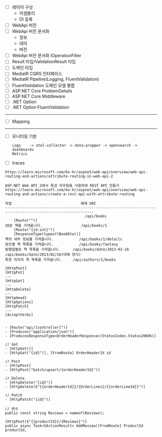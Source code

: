 - [ ] 레이어 구성
  - 어셈블리
  - DI 등록
- [ ] WebApi 버전
- [ ] WebApi 버전 문서화
  - 정보
  - 테마
  - 버전
- [ ] WebApi 버전 문서화 IOperationFilter
- [ ] Result 타입/ValidationResult 타입
- [ ] 도메인 타입
- [ ] MediatR CQRS 인터페이스
- [ ] MediatR Pipeline(Logging, FluentValidation)
- [ ] FluentValidation 도메인 모델 통합
- [ ] ASP.NET Core ProblemDetails
- [ ] ASP.NET Core Middleware
- [ ] .NET Option
- [ ] .NET Option FluentValidation
---
- [ ] Mapping
---
- [ ] 모니터링 기본
  ```
  Logs    -> otel-collector -> data-propper -> opensearch -> dashboards
  Metrics
  ```
- [ ] traces

```
https://learn.microsoft.com/ko-kr/aspnet/web-api/overview/web-api-routing-and-actions/attribute-routing-in-web-api-2

ASP.NET Web API 2에서 특성 라우팅을 사용하여 REST API 만들기
https://learn.microsoft.com/ko-kr/aspnet/web-api/overview/web-api-routing-and-actions/create-a-rest-api-with-attribute-routing

작업	                              예제 URI
---------------------------------------------------------------------------------------------------------------
                                     /api/books
    [Route("")]
ID로 책을 가져옵니다.	               /api/books/1
    [Route("{id:int}")]
    [ResponseType(typeof(BookDto))]
책의 세부 정보를 가져옵니다.	        /api/books/1/details
장르별 책 목록을 가져옵니다.	        /api/books/fantasy
발행일별로 책 목록을 가져옵니다.	    /api/books/date/2013-02-16 /api/books/date/2013/02/16(대체 양식)
특정 저자의 책 목록을 가져옵니다.	    /api/authors/1/books

[HttpPost]
[HttpPut]
---
[HttpGet]
---
[HttpDelete]
---
[HttpHead]
[HttpOptions]
[HttpPatch]
---
[AcceptVerbs]


- [Route("api/[controller]")]
- [Produces("application/json")]
- [ProducesResponseType<OrderHeaderResponse>(StatusCodes.Status200OK)]

// Get
- [HttpGet()]
- [HttpGet("{id}")], [FromRoute] OrderHeaderId id

// Post
- [HttpPost]
- [HttpPost("batch/upsert/{orderHeaderId}")]

// Delete
- [HttpDelete("{id}")]
- [HttpDelete($"{{orderHeaderId}}/{OrderLines}/{{orderLineId}}")]

// Patch
- [HttpPatch("{id}")]

// 변수
public const string Reviews = nameof(Reviews);

[HttpPost($"{{productId}}/{Reviews}")]
public async Task<IActionResult> AddReview([FromRoute] ProductId productId,
```